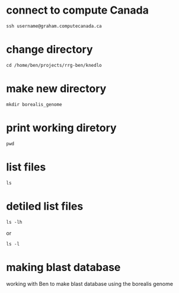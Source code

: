 # connect to compute Canada
```
ssh username@graham.computecanada.ca
```
# change directory
```
cd /home/ben/projects/rrg-ben/knedlo
```
# make new directory
```
mkdir borealis_genome
```

# print working diretory
```
pwd
```

# list files

```
ls
```

# detiled list files
```
ls -lh
```
or 
```
ls -l
```




# making blast database
working with Ben to make blast database using the borealis genome
